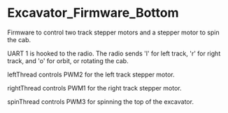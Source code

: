 # Excavator_Firmware_Bottom

Firmware to control two track stepper motors and a stepper motor to spin the cab.

UART 1 is hooked to the radio. The radio sends 'l' for left track, 'r' for right track, and 'o' for orbit, or rotating the cab.

leftThread controls PWM2 for the left track stepper motor.

rightThread controls PWM1 for the right track stepper motor.

spinThread controls PWM3 for spinning the top of the excavator.
